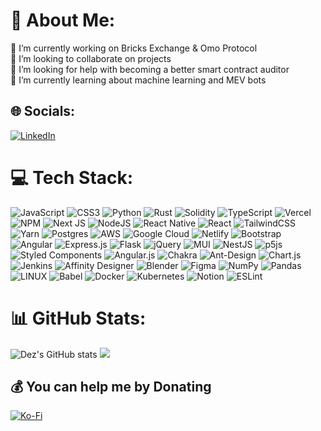 # 💫 About Me:
🔭 I’m currently working on Bricks Exchange & Omo Protocol<br>👯 I’m looking to collaborate on projects<br>🤝 I’m looking for help with becoming a better smart contract auditor<br>🌱 I’m currently learning about machine learning and MEV bots


## 🌐 Socials:
[![LinkedIn](https://img.shields.io/badge/LinkedIn-%230077B5.svg?logo=linkedin&logoColor=white)](https://linkedin.com/in/dezcallimese) 

# 💻 Tech Stack:
![JavaScript](https://img.shields.io/badge/javascript-%23323330.svg?logo=javascript&logoColor=%23F7DF1E) ![CSS3](https://img.shields.io/badge/css3-%231572B6.svg?logo=css3&logoColor=white) ![Python](https://img.shields.io/badge/python-3670A0?logo=python&logoColor=ffdd54) ![Rust](https://img.shields.io/badge/rust-%23000000.svg?logo=rust&logoColor=white) ![Solidity](https://img.shields.io/badge/Solidity-%23363636.svg?logo=solidity&logoColor=white) ![TypeScript](https://img.shields.io/badge/typescript-%23007ACC.svg?logo=typescript&logoColor=white) ![Vercel](https://img.shields.io/badge/vercel-%23000000.svg?logo=vercel&logoColor=white) ![NPM](https://img.shields.io/badge/NPM-%23000000.svg?logo=npm&logoColor=white) ![Next JS](https://img.shields.io/badge/Next-black?logo=next.js&logoColor=white) ![NodeJS](https://img.shields.io/badge/node.js-6DA55F?logo=node.js&logoColor=white) ![React Native](https://img.shields.io/badge/react_native-%2320232a.svg?logo=react&logoColor=%2361DAFB) ![React](https://img.shields.io/badge/react-%2320232a.svg?logo=react&logoColor=%2361DAFB) ![TailwindCSS](https://img.shields.io/badge/tailwindcss-%2338B2AC.svg?logo=tailwind-css&logoColor=white) ![Yarn](https://img.shields.io/badge/yarn-%232C8EBB.svg?logo=yarn&logoColor=white) ![Postgres](https://img.shields.io/badge/postgres-%23316192.svg?logo=postgresql&logoColor=white) ![AWS](https://img.shields.io/badge/AWS-%23FF9900.svg?logo=amazon-aws&logoColor=white) ![Google Cloud](https://img.shields.io/badge/Google%20Cloud-%234285F4.svg?logo=google-cloud&logoColor=white) ![Netlify](https://img.shields.io/badge/netlify-%23000000.svg?logo=netlify&logoColor=#00C7B7) ![Bootstrap](https://img.shields.io/badge/bootstrap-%23563D7C.svg?logo=bootstrap&logoColor=white) ![Angular](https://img.shields.io/badge/angular-%23DD0031.svg?logo=angular&logoColor=white) ![Express.js](https://img.shields.io/badge/express.js-%23404d59.svg?logo=express&logoColor=%2361DAFB) ![Flask](https://img.shields.io/badge/flask-%23000.svg?logo=flask&logoColor=white) ![jQuery](https://img.shields.io/badge/jquery-%230769AD.svg?logo=jquery&logoColor=white) ![MUI](https://img.shields.io/badge/MUI-%230081CB.svg?logo=material-ui&logoColor=white) ![NestJS](https://img.shields.io/badge/nestjs-%23E0234E.svg?logo=nestjs&logoColor=white) ![p5js](https://img.shields.io/badge/p5.js-ED225D?logo=p5.js&logoColor=FFFFFF) ![Styled Components](https://img.shields.io/badge/styled--components-DB7093?logo=styled-components&logoColor=white) ![Angular.js](https://img.shields.io/badge/angular.js-%23E23237.svg?logo=angularjs&logoColor=white) ![Chakra](https://img.shields.io/badge/chakra-%234ED1C5.svg?logo=chakraui&logoColor=white) ![Ant-Design](https://img.shields.io/badge/-AntDesign-%230170FE?logo=ant-design&logoColor=white) ![Chart.js](https://img.shields.io/badge/chart.js-F5788D.svg?logo=chart.js&logoColor=white) ![Jenkins](https://img.shields.io/badge/jenkins-%232C5263.svg?logo=jenkins&logoColor=white) ![Affinity Designer](https://img.shields.io/badge/affinitydesginer-%231B72BE.svg?logo=affinity-designer&logoColor=white) ![Blender](https://img.shields.io/badge/blender-%23F5792A.svg?logo=blender&logoColor=white) 	![Figma](https://img.shields.io/badge/figma-%23F24E1E.svg?logo=figma&logoColor=white) ![NumPy](https://img.shields.io/badge/numpy-%23013243.svg?logo=numpy&logoColor=white) ![Pandas](https://img.shields.io/badge/pandas-%23150458.svg?logo=pandas&logoColor=white) ![LINUX](https://img.shields.io/badge/Linux-FCC624?logo=linux&logoColor=black) ![Babel](https://img.shields.io/badge/Babel-F9DC3e?logo=babel&logoColor=black) ![Docker](https://img.shields.io/badge/docker-%230db7ed.svg?logo=docker&logoColor=white) ![Kubernetes](https://img.shields.io/badge/kubernetes-%23326ce5.svg?logo=kubernetes&logoColor=white) ![Notion](https://img.shields.io/badge/Notion-%23000000.svg?logo=notion&logoColor=white) ![ESLint](https://img.shields.io/badge/ESLint-4B3263?logo=eslint&logoColor=white)
# 📊 GitHub Stats:
![Dez's GitHub stats](https://github-readme-stats.vercel.app/api?username=dezcalimese&theme=dark&rank_icon=percentile)
![](https://github-readme-stats.vercel.app/api/top-langs/?username=dezcalimese&theme=dark&hide_border=false&include_all_commits=false&count_private=true&layout=compact)

  ## 💰 You can help me by Donating
  [![Ko-Fi](https://img.shields.io/badge/Ko--fi-F16061?logo=ko-fi&logoColor=white)](https://ko-fi.com/dezcalimese) 

  
<!-- Proudly created with GPRM ( https://gprm.itsvg.in ) -->
